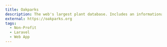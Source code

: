 ```yaml
---
title: Oakparks
description: The web's largest plant database. Includes an informational public website, as well as a RESTful API for accessing plant data.
external: https://oakparks.org
tags:
  - Non-Profit
  - Laravel
  - Web App
---
```

